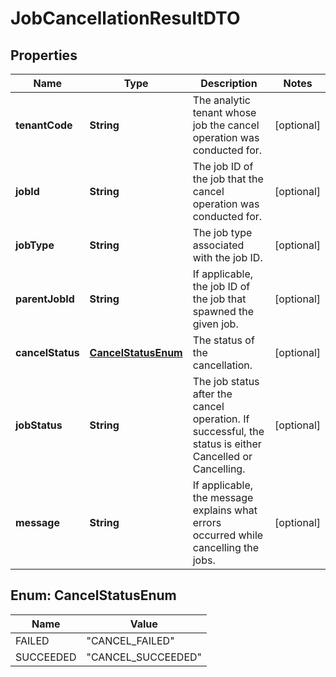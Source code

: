 

# JobCancellationResultDTO


## Properties

| Name | Type | Description | Notes |
|------------ | ------------- | ------------- | -------------|
|**tenantCode** | **String** | The analytic tenant whose job the cancel operation was conducted for. |  [optional] |
|**jobId** | **String** | The job ID of the job that the cancel operation was conducted for. |  [optional] |
|**jobType** | **String** | The job type associated with the job ID. |  [optional] |
|**parentJobId** | **String** | If applicable, the job ID of the job that spawned the given job. |  [optional] |
|**cancelStatus** | [**CancelStatusEnum**](#CancelStatusEnum) | The status of the cancellation. |  [optional] |
|**jobStatus** | **String** | The job status after the cancel operation. If successful, the status is either Cancelled or Cancelling. |  [optional] |
|**message** | **String** | If applicable, the message explains what errors occurred while cancelling the jobs. |  [optional] |



## Enum: CancelStatusEnum

| Name | Value |
|---- | -----|
| FAILED | &quot;CANCEL_FAILED&quot; |
| SUCCEEDED | &quot;CANCEL_SUCCEEDED&quot; |



